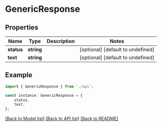 # GenericResponse


## Properties

Name | Type | Description | Notes
------------ | ------------- | ------------- | -------------
**status** | **string** |  | [optional] [default to undefined]
**text** | **string** |  | [optional] [default to undefined]

## Example

```typescript
import { GenericResponse } from './api';

const instance: GenericResponse = {
    status,
    text,
};
```

[[Back to Model list]](../README.md#documentation-for-models) [[Back to API list]](../README.md#documentation-for-api-endpoints) [[Back to README]](../README.md)
